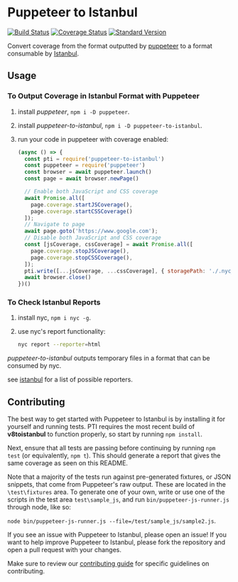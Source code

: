 # Puppeteer to Istanbul

[![Build Status](https://travis-ci.org/istanbuljs/puppeteer-to-istanbul.svg?branch=master)](https://travis-ci.org/istanbuljs/puppeteer-to-istanbul)
[![Coverage Status](https://coveralls.io/repos/github/istanbuljs/puppeteer-to-istanbul/badge.svg?branch=master)](https://coveralls.io/github/istanbuljs/puppeteer-to-istanbul?branch=master)
[![Standard Version](https://img.shields.io/badge/release-standard%20version-brightgreen.svg)](https://github.com/conventional-changelog/standard-version)

Convert coverage from the format outputted by [puppeteer](https://developers.google.com/web/tools/puppeteer/) to a format consumable by [Istanbul][istanbul].

## Usage

### To Output Coverage in Istanbul Format with Puppeteer

1. install _puppeteer_, `npm i -D puppeteer`.
2. install _puppeteer-to-istanbul_, `npm i -D puppeteer-to-istanbul`.
3. run your code in puppeteer with coverage enabled:

    ```js
    (async () => {
      const pti = require('puppeteer-to-istanbul')
      const puppeteer = require('puppeteer')
      const browser = await puppeteer.launch()
      const page = await browser.newPage()

      // Enable both JavaScript and CSS coverage
      await Promise.all([
        page.coverage.startJSCoverage(),
        page.coverage.startCSSCoverage()
      ]);
      // Navigate to page
      await page.goto('https://www.google.com');
      // Disable both JavaScript and CSS coverage
      const [jsCoverage, cssCoverage] = await Promise.all([
        page.coverage.stopJSCoverage(),
        page.coverage.stopCSSCoverage(),
      ]);
      pti.write([...jsCoverage, ...cssCoverage], { storagePath: './.nyc_output' })
      await browser.close()
    })()
    ```

### To Check Istanbul Reports

1. install nyc, `npm i nyc -g`.
2. use nyc's report functionality:

    ```bash
    nyc report --reporter=html
    ```

_puppeteer-to-istanbul_ outputs temporary files in a format that can be
consumed by nyc.

see [istanbul](https://github.com/istanbuljs/istanbuljs/tree/master/packages/istanbul-reports/lib) for a list of possible reporters.

## Contributing

The best way to get started with Puppeteer to Istanbul is by installing it for yourself and running tests.
PTI requires the most recent build of __v8toistanbul__ to function properly, so start by running `npm install`. 

Next, ensure that all tests are passing before continuing by running `npm test` (or equivalently, `npm t`). This should generate a report that gives the same coverage as seen on this README. 

Note that a majority of the tests run against pre-generated fixtures, or JSON snippets, that come from Puppeteer's raw output. These are located in the `\test\fixtures` area. To generate one of your own, write or use one of the scripts in the test area `test\sample_js`, and run `bin/puppeteer-js-runner.js` through node, like so: 

`node bin/puppeteer-js-runner.js --file=/test/sample_js/sample2.js`.

If you see an issue with Puppeteer to Istanbul, please open an issue! If you want to help improve Puppeteer to Istanbul, please fork the repository and open a pull request with your changes.

Make sure to review our [contributing guide][contributing] for specific guidelines on contributing.

[coveralls]: https://github.com/GoogleChrome/puppeteer
[istanbul]: https://github.com/istanbuljs/istanbuljs
[nyc]: https://github.com/istanbuljs/nyc
[contributing]: https://github.com/istanbuljs/puppeteer-to-istanbul/blob/master/CONTRIBUTING.md
